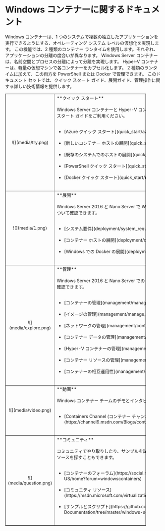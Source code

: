 # Windows コンテナーに関するドキュメント

Windows コンテナーは、1 つのシステムで複数の独立したアプリケーションを実行できるようにする、オペレーティング システム レベルの仮想化を実現します。 この機能では、2 種類のコンテナー ランタイムを使用します。それぞれ、アプリケーションの分離の度合いが異なります。 Windows Server コンテナーは、名前空間とプロセスの分離によって分離を実現します。 Hyper-V コンテナーは、軽量の仮想マシンで各コンテナーをカプセル化します。 2 種類のランタイムに加えて、この両方を PowerShell または Docker で管理できます。 このドキュメント セットでは、クイック スタート ガイド、展開ガイド、管理操作に関する詳しい技術情報を提供します。

<table border="1" style="background-color:FFFFCC;border-collapse:collapse;border:1px solid FFCC00;color:000000;width:90%" cellpadding="25" cellspacing="5">
<tr>
<td><center>![](media/try.png)</center></td>
<td>**クイック スタート**<br /><br />
Windows Server コンテナーと Hyper-V コンテナーを試す場合は、次のクイック スタート ガイドをご利用ください。<br /><br />
<ul>
<li>[Azure クイック スタート](quick_start/azure_setup.md)<br /><br /></li>
<li>[新しいコンテナー ホストの展開](quick_start/container_setup.md)<br /><br /></li>
<li>[既存のシステムでのホストの展開](quick_start/inplace_setup.md)<br /><br /></li>
<li>[PowerShell クイック スタート](quick_start/manage_powershell.md)<br /><br /></li>
<li>[Docker クイック スタート](quick_start/manage_docker.md)<br /><br /></li>
</ul>
</td>
</tr>
<tr>
<td><center>![](media/1.png)</center></td>
<td>**展開**<br /><br />
Windows Server 2016 と Nano Server で Windows コンテナーを展開する方法について確認できます。<br /><br />
<ul>
<li>[システム要件](deployment/system_requirements.md)<br /><br /></li>
<li>[コンテナー ホストの展開](deployment/deployment.md)<br /><br /></li>
<li>[Windows での Docker の展開](deployment/docker_windows.md)<br /><br /></li>
</ul>
</td>
</tr>
<tr>
<td><center>![](media/explore.png)</center></td>
<td>**管理**<br /><br />
Windows Server 2016 と Nano Server での Windows コンテナーの管理について確認できます。<br /><br />
<ul>
<li>[コンテナーの管理](management/manage_containers.md)<br /><br /></li>
<li>[イメージの管理](management/manage_images.md)<br /><br /></li>
<li>[ネットワークの管理](management/container_networking.md)<br /><br /></li>
<li>[コンテナー データの管理](management/manage_data.md)<br /><br /></li>
<li>[Hyper-V コンテナーの管理](management/hyperv_container.md)<br /><br /></li>
<li>[コンテナー リソースの管理](management/manage_resources.md)<br /><br /></li>
<li>[コンテナーの相互運用性](management/hcs_powershell.md)<br /><br /></li>
</ul>
</td>
</tr>
<tr>
<td><center>![](media/video.png)</center></td>
<td>**動画**<br /><br />
Windows コンテナー チームのデモとインタビューをご覧になりますか?<br /><br />
<ul>
<li>[Containers Channel (コンテナー チャンネル)](https://channel9.msdn.com/Blogs/containers)</li>
</ul>
<br />
</td>
</tr>
<tr>
<td><center>![](media/question.png)</center></td>
<td>**コミュニティ**<br /><br />
コミュニティでやり取りしたり、サンプルを試してみたりできるほか、その他のリソースを探すこともできます。<br /><br />
<ul>
<li>[コンテナーのフォーラム](https://social.msdn.microsoft.com/Forums/en-US/home?forum=windowscontainers)<br /><br /></li>
<li>[コミュニティ リソース](https://msdn.microsoft.com/virtualization/community/community_overview)<br /><br /></li>
<li>[サンプルとスクリプト](https://github.com/Microsoft/Virtualization-Documentation/tree/master/windows-server-container-samples)<br /><br /></li>
</ul>
</td>
</tr>
</table>




<!--HONumber=Feb16_HO1-->
